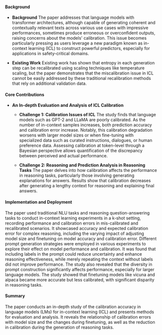 #### Background
- **Background**
The paper addresses that language models with transformer architectures, although capable of generating coherent and contextually relevant texts across various use cases with impressive performances, sometimes produce erroneous or overconfident outputs, raising concerns about the models' calibration. This issue becomes particularly pressing as users leverage a new paradigm known as in-context learning (ICL) to construct powerful predictors, especially for applications in safety-critical domains.

- **Existing Work**
Existing work has shown that entropy in each generation step can be recalibrated using scaling techniques like temperature scaling, but the paper demonstrates that the miscalibration issue in ICL cannot be easily addressed by these traditional recalibration methods that rely on additional validation data.

#### Core Contributions
- **An In-depth Evaluation and Analysis of ICL Calibration**
    - **Challenge 1: Calibration Issues of ICL**
        The study finds that language models such as GPT-2 and LLaMA are poorly calibrated. As the number of in-context samples increases, both prediction accuracy and calibration error increase. Notably, this calibration degradation worsens with larger model sizes or when fine-tuning with specialized data such as curated instructions, dialogues, or human preference data. Assessing calibration at token-level through a Bayesian perspective allows quantification of the discrepancy between perceived and actual performance.

    - **Challenge 2: Reasoning and Prediction Analysis in Reasoning Tasks**
        The paper delves into how calibration affects the performance in reasoning tasks, particularly those involving generating explanations for answers. Results show that calibration decreases after generating a lengthy context for reasoning and explaining final answers.

#### Implementation and Deployment
The paper used traditional NLU tasks and reasoning question-answering tasks to conduct in-context learning experiments in a k-shot setting, recording performance and calibration errors in mis-calibrated and recalibrated scenarios. It showcased accuracy and expected calibration error for complex reasoning, including the varying impact of adjusting model size and finetuning on model accuracy and calibration error. Different prompt generation strategies were employed in various experiments to explore their effect on model performance and calibration. It was found that including labels in the prompt could reduce uncertainty and enhance reasoning effectiveness, while merely repeating the context without labels did not improve performance. The study also revealed that the diversity in prompt construction significantly affects performance, especially for larger language models. The study showed that finetuning models like vicuna and alpaca became more accurate but less calibrated, with significant disparity in reasoning tasks.

#### Summary
The paper conducts an in-depth study of the calibration accuracy in language models (LMs) for in-context learning (ICL) and presents methods for evaluation and analysis. It reveals the relationship of calibration errors with model size and the changes during finetuning, as well as the reduction in calibration during the generation of reasoning tasks.